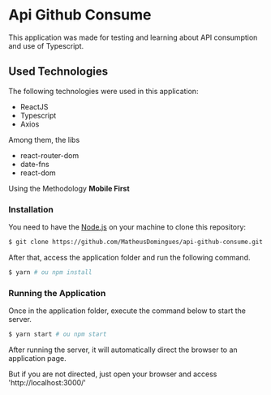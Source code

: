 # Api Github Consume

This application was made for testing and learning about API consumption and use of Typescript.

## Used Technologies

The following technologies were used in this application:

- ReactJS
- Typescript
- Axios

Among them, the libs

- react-router-dom
- date-fns
- react-dom

Using the Methodology **Mobile First**

### Installation

You need to have the [Node.js](https://nodejs.org) on your machine to clone this repository:

```sh
$ git clone https://github.com/MatheusDomingues/api-github-consume.git
```

After that, access the application folder and run the following command.

```sh
$ yarn # ou npm install
```

### Running the Application

Once in the application folder, execute the command below to start the server.

```sh
$ yarn start # ou npm start
```

After running the server, it will automatically direct the browser to an application page.

But if you are not directed, just open your browser and access 'http://localhost:3000/'
